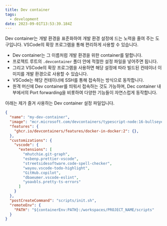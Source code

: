 ```yaml
---
title: Dev container
tags:
  - development
date: 2023-09-01T13:53:39.184Z
---
```


Dev container는 개발 환경을 표준화하여 개발 환경 설정에 드는 노력을 줄여 주는 도구입니다.
VSCode의 확장 프로그램을 통해 편리하게 사용할 수 있습니다.

- Dev container는 그 이름처럼 개발 환경을 위한 container를 말합니다.
- 프로젝트 루트의 `.devcontainer` 폴더 안에 적절한 설정 파일을 넣어주면 됩니다.
- 그리고 VSCode의 확장 프로그램을 사용하면 해당 설정에 따라 빌드된 컨테이너 이미지를 개발 환경으로 사용할 수 있습니다.
- VSCode는 해당 컨테이너에 SSH를 통해 접속하는 방식으로 동작합니다.
- 원격 머신에 Dev container를 띄워서 접속하는 것도 가능하며, Dec container 내부에서의 Port forwarding을 비롯하여 다양한 기능들이 자연스럽게 동작합니다.

아래는 제가 즐겨 사용하는 Dev container 설정 파일입니다.

```json
{
  "name": "my-dev-container",
  "image": "mcr.microsoft.com/devcontainers/typescript-node:16-bullseye",
  "features": {
    "ghcr.io/devcontainers/features/docker-in-docker:2": {},
  },
  "customizations": {
    "vscode": {
      "extensions": [
        "mhutchie.git-graph",
        "esbenp.prettier-vscode",
        "streetsidesoftware.code-spell-checker",
        "wayou.vscode-todo-highlight",
        "GitHub.copilot",
        "dbaeumer.vscode-eslint",
        "yoavbls.pretty-ts-errors"
      ]
    }
  },
  "postCreateCommand": "scripts/init.sh",
  "remoteEnv": {
    "PATH": "${containerEnv:PATH}:/workspaces/PROJECT_NAME/scripts"
  }
}
```
